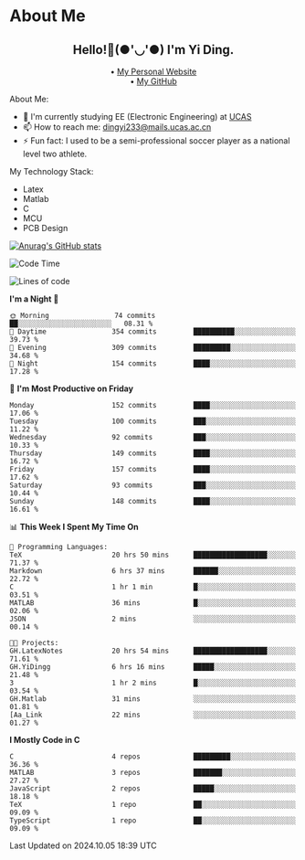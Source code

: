 # About Me

<h2 style="text-align:center;"> Hello!👋(●'◡'●) I'm Yi Ding.</h2>

<div style="text-align:center;">
  • <a href="https://yidingg.github.io/YiDingg">My Personal Website</a><br>
  • <a href="https://github.com/YiDingg">My GitHub</a>
</div>

About Me:
- 🔭 I'm currently studying EE (Electronic Engineering) at [UCAS](https://www.ucas.ac.cn/)
- 📫 How to reach me: dingyi233@mails.ucas.ac.cn
- ⚡ Fun fact: I used to be a semi-professional soccer player as a national level two athlete.

My Technology Stack:
- Latex
- Matlab
- C
- MCU
- PCB Design

[![Anurag's GitHub stats](https://github-readme-stats.vercel.app/api?username=YiDingg)](https://github.com/anuraghazra/github-readme-stats)

<!--START_SECTION:waka-->
![Code Time](http://img.shields.io/badge/Code%20Time-558%20hrs%2043%20mins-blue)

![Lines of code](https://img.shields.io/badge/From%20Hello%20World%20I%27ve%20Written-599.5%20thousand%20lines%20of%20code-blue)

**I'm a Night 🦉** 

```text
🌞 Morning                74 commits          ██░░░░░░░░░░░░░░░░░░░░░░░   08.31 % 
🌆 Daytime                354 commits         ██████████░░░░░░░░░░░░░░░   39.73 % 
🌃 Evening                309 commits         █████████░░░░░░░░░░░░░░░░   34.68 % 
🌙 Night                  154 commits         ████░░░░░░░░░░░░░░░░░░░░░   17.28 % 
```
📅 **I'm Most Productive on Friday** 

```text
Monday                   152 commits         ████░░░░░░░░░░░░░░░░░░░░░   17.06 % 
Tuesday                  100 commits         ███░░░░░░░░░░░░░░░░░░░░░░   11.22 % 
Wednesday                92 commits          ███░░░░░░░░░░░░░░░░░░░░░░   10.33 % 
Thursday                 149 commits         ████░░░░░░░░░░░░░░░░░░░░░   16.72 % 
Friday                   157 commits         ████░░░░░░░░░░░░░░░░░░░░░   17.62 % 
Saturday                 93 commits          ███░░░░░░░░░░░░░░░░░░░░░░   10.44 % 
Sunday                   148 commits         ████░░░░░░░░░░░░░░░░░░░░░   16.61 % 
```


📊 **This Week I Spent My Time On** 

```text
💬 Programming Languages: 
TeX                      20 hrs 50 mins      ██████████████████░░░░░░░   71.37 % 
Markdown                 6 hrs 37 mins       ██████░░░░░░░░░░░░░░░░░░░   22.72 % 
C                        1 hr 1 min          █░░░░░░░░░░░░░░░░░░░░░░░░   03.51 % 
MATLAB                   36 mins             █░░░░░░░░░░░░░░░░░░░░░░░░   02.06 % 
JSON                     2 mins              ░░░░░░░░░░░░░░░░░░░░░░░░░   00.14 % 

🐱‍💻 Projects: 
GH.LatexNotes            20 hrs 54 mins      ██████████████████░░░░░░░   71.61 % 
GH.YiDingg               6 hrs 16 mins       █████░░░░░░░░░░░░░░░░░░░░   21.48 % 
3                        1 hr 2 mins         █░░░░░░░░░░░░░░░░░░░░░░░░   03.54 % 
GH.Matlab                31 mins             ░░░░░░░░░░░░░░░░░░░░░░░░░   01.81 % 
[Aa_Link                 22 mins             ░░░░░░░░░░░░░░░░░░░░░░░░░   01.27 % 
```

**I Mostly Code in C** 

```text
C                        4 repos             █████████░░░░░░░░░░░░░░░░   36.36 % 
MATLAB                   3 repos             ███████░░░░░░░░░░░░░░░░░░   27.27 % 
JavaScript               2 repos             █████░░░░░░░░░░░░░░░░░░░░   18.18 % 
TeX                      1 repo              ██░░░░░░░░░░░░░░░░░░░░░░░   09.09 % 
TypeScript               1 repo              ██░░░░░░░░░░░░░░░░░░░░░░░   09.09 % 
```




 Last Updated on 2024.10.05 18:39 UTC
<!--END_SECTION:waka-->
